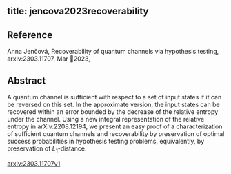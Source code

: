 title: jencova2023recoverability
---


## Reference

Anna Jenčová, Recoverability of quantum channels via hypothesis testing, arxiv:2303.11707, Mar 2023,

## Abstract 
  A quantum channel is sufficient with respect to a set of input states if it
can be reversed on this set. In the approximate version, the input states can
be recovered within an error bounded by the decrease of the relative entropy
under the channel. Using a new integral representation of the relative entropy
in arXiv:2208.12194, we present an easy proof of a characterization of
sufficient quantum channels and recoverability by preservation of optimal
success probabilities in hypothesis testing problems, equivalently, by
preservation of $L_1$-distance.

    

[arxiv:2303.11707v1](https://arxiv.org/abs/2303.11707v1)